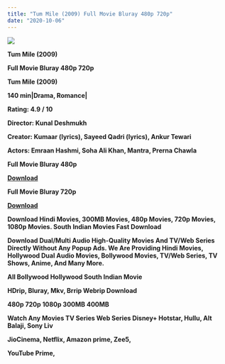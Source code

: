 ```yaml
---
title: "Tum Mile (2009) Full Movie Bluray 480p 720p"
date: "2020-10-06"
---
```


[**![](https://1.bp.blogspot.com/-q4b2YKq4oUw/XzaIRtH1nQI/AAAAAAAAEYQ/p691gNK7Qjso0iOYU2yNyRowyWtICtZBgCLcBGAsYHQ/s1600/images{2deb609f52c527dc8b4fbab26c6d0bae2964b23de7178cabf97238dc1868ff55}252823{2deb609f52c527dc8b4fbab26c6d0bae2964b23de7178cabf97238dc1868ff55}2529.jpg)**](https://1.bp.blogspot.com/-q4b2YKq4oUw/XzaIRtH1nQI/AAAAAAAAEYQ/p691gNK7Qjso0iOYU2yNyRowyWtICtZBgCLcBGAsYHQ/s1600/images{2deb609f52c527dc8b4fbab26c6d0bae2964b23de7178cabf97238dc1868ff55}252823{2deb609f52c527dc8b4fbab26c6d0bae2964b23de7178cabf97238dc1868ff55}2529.jpg)

 **Tum Mile (2009)**

**Full Movie Bluray 480p 720p** 

**Tum Mile (2009)**

**140 min|Drama, Romance|**

**Rating: 4.9 / 10** 

**Director: Kunal Deshmukh**

**Creator: Kumaar (lyrics), Sayeed Qadri (lyrics), Ankur Tewari**

**Actors: Emraan Hashmi, Soha Ali Khan, Mantra, Prerna Chawla**

 **Full Movie Bluray 480p** 

**[Download](https://myglinks.xyz/6606)** 

 **Full Movie Bluray 720p** 

**[Download](https://myglinks.xyz/6607)** 

 **Download Hindi Movies, 300MB Movies, 480p Movies, 720p Movies, 1080p Movies. South Indian Movies Fast Download**

**Download Dual/Multi Audio High-Quality Movies And TV/Web Series Directly Without Any Popup Ads. We Are Providing Hindi Movies, Hollywood Dual Audio Movies, Bollywood Movies, TV/Web Series, TV Shows, Anime, And Many More.**

**All Bollywood Hollywood South Indian Movie**

**HDrip, Bluray, Mkv, Brrip Webrip Download**

**480p 720p 1080p 300MB 400MB** 

**Watch Any Movies TV Series Web Series Disney+ Hotstar, Hullu, Alt Balaji, Sony Liv**

**JioCinema, Netflix, Amazon prime, Zee5,**

**YouTube Prime,**
